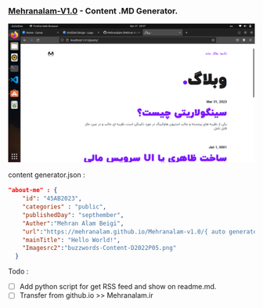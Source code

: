 ### [Mehranalam-V1.0](https://mehranalam.github.io/Mehranalam-v1.0/) - Content .MD Generator.

<img src="/SS/intro.png">

content generator.json :

```json
"about-me" : {
    "id": "45AB2023",
    "categories" : "public",
    "publishedDay": "septhember",
    "Auther":"Mehran Alam Beigi",
    "url":"https://mehranalam.github.io/Mehranalam-v1.0/{ auto generate }",
    "mainTitle": "Hello World!",
    "Imagesrc2":"buzzwords-Content-D2022P05.png"
  }
```

Todo :

- [ ] Add python script for get RSS feed and show on readme.md.
- [ ] Transfer from github.io >> Mehranalam.ir
